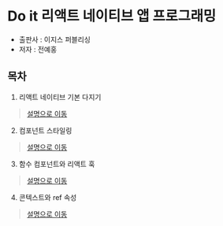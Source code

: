 # Do it 리액트 네이티브 앱 프로그래밍

- 출판사 : 이지스 퍼블리싱
- 저자 : 전예홍

## 목차

1. 리액트 네이티브 기본 다지기

> [설명으로 이동](./ch02_basic/README.md)

2. 컴포넌트 스타일링

> [설명으로 이동](./ch03_style/README.md)

3. 함수 컴포넌트와 리액트 훅

> [설명으로 이동](./ch04_hook/README.md)

4. 콘텍스트와 ref 속성

> [설명으로 이동](./ch05_context_ref/README.md)
